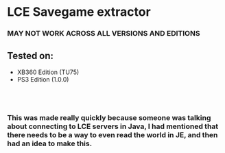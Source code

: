 # LCE Savegame extractor

### MAY NOT WORK ACROSS ALL VERSIONS AND EDITIONS

## Tested on:
- XB360 Edition (TU75)
- PS3 Edition (1.0.0)
<br>
<br>

### This was made really quickly because someone was talking about connecting to LCE servers in Java, I had mentioned that there needs to be a way to even read the world in JE, and then had an idea to make this.
